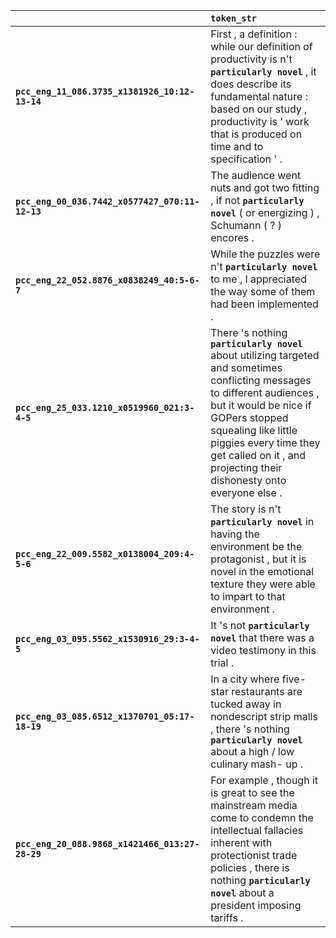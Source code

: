 |                                                 | `token_str`                                                                                                                                                                                                                                                                                   |
|:------------------------------------------------|:----------------------------------------------------------------------------------------------------------------------------------------------------------------------------------------------------------------------------------------------------------------------------------------------|
| **`pcc_eng_11_086.3735_x1381926_10:12-13-14`**  | First , a definition : while our definition of productivity is n't __``particularly novel``__ , it does describe its fundamental nature : based on our study , productivity is ' work that is produced on time and to specification ' .                                                       |
| **`pcc_eng_00_036.7442_x0577427_070:11-12-13`** | The audience went nuts and got two fitting , if not __``particularly novel``__ ( or energizing ) , Schumann ( ? ) encores .                                                                                                                                                                   |
| **`pcc_eng_22_052.8876_x0838249_40:5-6-7`**     | While the puzzles were n't __``particularly novel``__ to me , I appreciated the way some of them had been implemented .                                                                                                                                                                       |
| **`pcc_eng_25_033.1210_x0519960_021:3-4-5`**    | There 's nothing __``particularly novel``__ about utilizing targeted and sometimes conflicting messages to different audiences , but it would be nice if GOPers stopped squealing like little piggies every time they get called on it , and projecting their dishonesty onto everyone else . |
| **`pcc_eng_22_009.5582_x0138004_209:4-5-6`**    | The story is n't __``particularly novel``__ in having the environment be the protagonist , but it is novel in the emotional texture they were able to impart to that environment .                                                                                                            |
| **`pcc_eng_03_095.5562_x1530916_29:3-4-5`**     | It 's not __``particularly novel``__ that there was a video testimony in this trial .                                                                                                                                                                                                         |
| **`pcc_eng_03_085.6512_x1370701_05:17-18-19`**  | In a city where five-star restaurants are tucked away in nondescript strip malls , there 's nothing __``particularly novel``__ about a high / low culinary mash- up .                                                                                                                         |
| **`pcc_eng_20_088.9868_x1421466_013:27-28-29`** | For example , though it is great to see the mainstream media come to condemn the intellectual fallacies inherent with protectionist trade policies , there is nothing __``particularly novel``__ about a president imposing tariffs .                                                         |